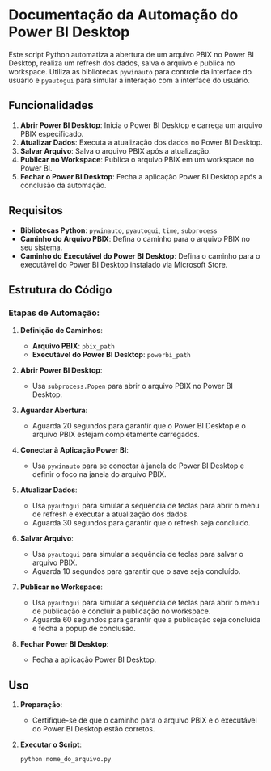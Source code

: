 # Documentação da Automação do Power BI Desktop

Este script Python automatiza a abertura de um arquivo PBIX no Power BI Desktop, realiza um refresh dos dados, salva o arquivo e publica no workspace. Utiliza as bibliotecas `pywinauto` para controle da interface do usuário e `pyautogui` para simular a interação com a interface do usuário.

## Funcionalidades

1. **Abrir Power BI Desktop**: Inicia o Power BI Desktop e carrega um arquivo PBIX especificado.
2. **Atualizar Dados**: Executa a atualização dos dados no Power BI Desktop.
3. **Salvar Arquivo**: Salva o arquivo PBIX após a atualização.
4. **Publicar no Workspace**: Publica o arquivo PBIX em um workspace no Power BI.
5. **Fechar o Power BI Desktop**: Fecha a aplicação Power BI Desktop após a conclusão da automação.

## Requisitos

- **Bibliotecas Python**: `pywinauto`, `pyautogui`, `time`, `subprocess`
- **Caminho do Arquivo PBIX**: Defina o caminho para o arquivo PBIX no seu sistema.
- **Caminho do Executável do Power BI Desktop**: Defina o caminho para o executável do Power BI Desktop instalado via Microsoft Store.

## Estrutura do Código

### Etapas de Automação:

1. **Definição de Caminhos**:
   - **Arquivo PBIX**: `pbix_path`
   - **Executável do Power BI Desktop**: `powerbi_path`

2. **Abrir Power BI Desktop**:
   - Usa `subprocess.Popen` para abrir o arquivo PBIX no Power BI Desktop.

3. **Aguardar Abertura**:
   - Aguarda 20 segundos para garantir que o Power BI Desktop e o arquivo PBIX estejam completamente carregados.

4. **Conectar à Aplicação Power BI**:
   - Usa `pywinauto` para se conectar à janela do Power BI Desktop e definir o foco na janela do arquivo PBIX.

5. **Atualizar Dados**:
   - Usa `pyautogui` para simular a sequência de teclas para abrir o menu de refresh e executar a atualização dos dados.
   - Aguarda 30 segundos para garantir que o refresh seja concluído.

6. **Salvar Arquivo**:
   - Usa `pyautogui` para simular a sequência de teclas para salvar o arquivo PBIX.
   - Aguarda 10 segundos para garantir que o save seja concluído.

7. **Publicar no Workspace**:
   - Usa `pyautogui` para simular a sequência de teclas para abrir o menu de publicação e concluir a publicação no workspace.
   - Aguarda 60 segundos para garantir que a publicação seja concluída e fecha a popup de conclusão.

8. **Fechar Power BI Desktop**:
   - Fecha a aplicação Power BI Desktop.

## Uso

1. **Preparação**:
   - Certifique-se de que o caminho para o arquivo PBIX e o executável do Power BI Desktop estão corretos.
   
2. **Executar o Script**:
   ```bash
   python nome_do_arquivo.py
